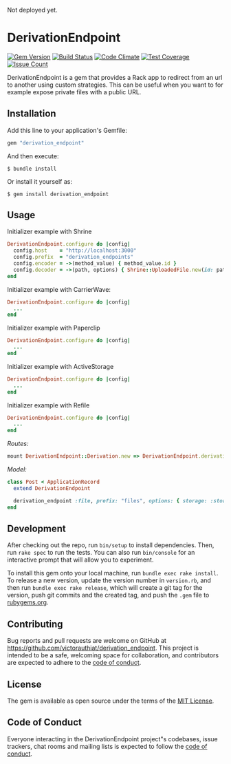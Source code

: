 Not deployed yet.
# DerivationEndpoint

[![Gem Version](https://badge.fury.io/rb/derivation_endpoint.svg)](https://badge.fury.io/rb/derivation_endpoint)
[![Build Status](https://github.com/VictorAuthiat/derivation_endpoint/actions/workflows/ci.yml/badge.svg)](https://github.com/VictorAuthiat/derivation_endpoint/actions/workflows/ci.yml)
[![Code Climate](https://codeclimate.com/github/VictorAuthiat/derivation_endpoint/badges/gpa.svg)](https://codeclimate.com/github/VictorAuthiat/derivation_endpoint)
[![Test Coverage](https://codeclimate.com/github/VictorAuthiat/derivation_endpoint/badges/coverage.svg)](https://codeclimate.com/github/VictorAuthiat/derivation_endpoint/coverage)
[![Issue Count](https://codeclimate.com/github/VictorAuthiat/derivation_endpoint/badges/issue_count.svg)](https://codeclimate.com/github/VictorAuthiat/derivation_endpoint)

DerivationEndpoint is a gem that provides a Rack app to redirect from an url to another using custom strategies.
This can be useful when you want to for example expose private files with a public URL.

## Installation

Add this line to your application's Gemfile:

```ruby
gem "derivation_endpoint"
```

And then execute:

    $ bundle install

Or install it yourself as:

    $ gem install derivation_endpoint

## Usage

Initializer example with Shrine
```ruby
DerivationEndpoint.configure do |config|
  config.host    = "http://localhost:3000"
  config.prefix  = "derivation_endpoints"
  config.encoder = ->(method_value) { method_value.id }
  config.decoder = ->(path, options) { Shrine::UploadedFile.new(id: path, storage: options[:storage]).url }
end
```

Initializer example with CarrierWave:
```ruby
DerivationEndpoint.configure do |config|
  ...
end
```

Initializer example with Paperclip
```ruby
DerivationEndpoint.configure do |config|
  ...
end
```

Initializer example with ActiveStorage
```ruby
DerivationEndpoint.configure do |config|
  ...
end
```

Initializer example with Refile
```ruby
DerivationEndpoint.configure do |config|
  ...
end
```

*Routes:*
```ruby
mount DerivationEndpoint::Derivation.new => DerivationEndpoint.derivation_path
```

*Model:*
```ruby
class Post < ApplicationRecord
  extend DerivationEndpoint

  derivation_endpoint :file, prefix: "files", options: { storage: :store }
end
```

## Development

After checking out the repo, run `bin/setup` to install dependencies. Then, run `rake spec` to run the tests. You can also run `bin/console` for an interactive prompt that will allow you to experiment.

To install this gem onto your local machine, run `bundle exec rake install`. To release a new version, update the version number in `version.rb`, and then run `bundle exec rake release`, which will create a git tag for the version, push git commits and the created tag, and push the `.gem` file to [rubygems.org](https://rubygems.org).

## Contributing

Bug reports and pull requests are welcome on GitHub at https://github.com/victorauthiat/derivation_endpoint. This project is intended to be a safe, welcoming space for collaboration, and contributors are expected to adhere to the [code of conduct](https://github.com/victorauthiat/derivation_endpoint/blob/master/CODE_OF_CONDUCT.md).

## License

The gem is available as open source under the terms of the [MIT License](https://opensource.org/licenses/MIT).

## Code of Conduct

Everyone interacting in the DerivationEndpoint project"s codebases, issue trackers, chat rooms and mailing lists is expected to follow the [code of conduct](https://github.com/victorauthiat/derivation_endpoint/blob/master/CODE_OF_CONDUCT.md).
